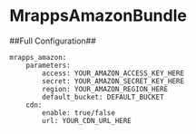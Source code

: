 # MrappsAmazonBundle

##Full Configuration##

```
mrapps_amazon:
    parameters:
        access: YOUR_AMAZON_ACCESS_KEY_HERE
        secret: YOUR_AMAZON_SECRET_KEY_HERE
        region: YOUR_AMAZON_REGION_HERE
        default_bucket: DEFAULT_BUCKET
    cdn:
        enable: true/false
        url: YOUR_CDN_URL_HERE
```